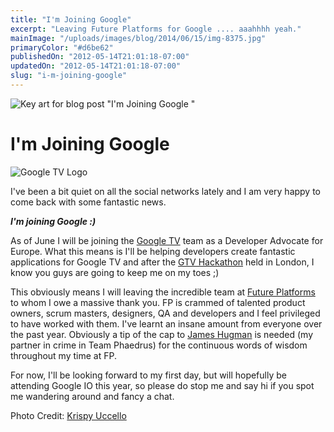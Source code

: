 ```yaml
---
title: "I'm Joining Google"
excerpt: "Leaving Future Platforms for Google .... aaahhhh yeah."
mainImage: "/uploads/images/blog/2014/06/15/img-8375.jpg"
primaryColor: "#d6be62"
publishedOn: "2012-05-14T21:01:18-07:00"
updatedOn: "2012-05-14T21:01:18-07:00"
slug: "i-m-joining-google"
---
```

![Key art for blog post "I'm Joining Google "](/uploads/images/blog/2014/06/15/img-8375.jpg)

# I'm Joining Google 

![Google TV Logo](/uploads/images/blog/2012/05/google-tv-logo3-m.jpg) 

I've been a bit quiet on all the social networks lately and I am very happy to come back with some fantastic news. 

_**I'm joining Google :)**_

As of June I will be joining the [Google TV](http://www.google.com/tv/) team as a Developer Advocate for Europe. What this means is I'll be helping developers create fantastic applications for Google TV and after the [GTV Hackathon](http://thenextweb.com/uk/2012/04/22/these-hackers-want-to-get-into-your-tv-and-make-it-awesome/) held in London, I know you guys are going to keep me on my toes ;) 

This obviously means I will leaving the incredible team at [Future Platforms](http://www.futureplatforms.com) to whom I owe a massive thank you. FP is crammed of talented product owners, scrum masters, designers, QA and developers and I feel privileged to have worked with them. I've learnt an insane amount from everyone over the past year. Obviously a tip of the cap to [James Hugman](http://twitter.com/#!/jhugman) is needed (my partner in crime in Team Phaedrus) for the continuous words of wisdom throughout my time at FP. 

For now, I'll be looking forward to my first day, but will hopefully be attending Google IO this year, so please do stop me and say hi if you spot me wandering around and fancy a chat.

Photo Credit: [Krispy Uccello](https://plus.google.com/+KristanUccello/)
